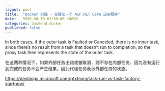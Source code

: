 ```yaml
---
layout: post
title:  "Docker 实践 - 容器化一个 ASP.NET Core 应用程序"
date:   9999-08-10 01:30:00 +0800
categories: backend docker
published: false
---
```



In both cases, if the outer task is Faulted or Canceled, there is no inner task, since there’s no result from a task that doesn’t run to completion, so the proxy task then represents the state of the outer task.

在这两种情况下，如果外部任务出错或被取消，则不存在内部任务，因为没有运行到完成的任务不会产生结果，因此代理任务表示外部任务的状态。



https://devblogs.microsoft.com/pfxteam/task-run-vs-task-factory-startnew/
